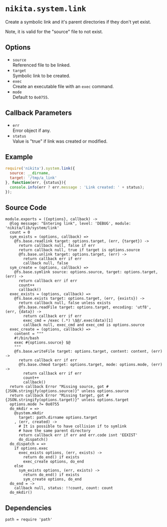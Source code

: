 
# `nikita.system.link`

Create a symbolic link and it's parent directories if they don't yet
exist.

Note, it is valid for the "source" file to not exist.

## Options

* `source`   
  Referenced file to be linked.   
* `target`   
  Symbolic link to be created.   
* `exec`   
  Create an executable file with an `exec` command.   
* `mode`   
  Default to `0o0755`.   

## Callback Parameters

* `err`   
  Error object if any.   
* `status`   
  Value is "true" if link was created or modified.   

## Example

```js
require('nikita').system.link({
  source: __dirname,
  target: '/tmp/a_link'
}, function(err, {status}){
  console.info(err ? err.message : 'Link created: ' + status);
});
```

## Source Code

    module.exports = ({options}, callback) ->
      @log message: "Entering link", level: 'DEBUG', module: 'nikita/lib/system/link'
      count = 0
      sym_exists = (options, callback) =>
        @fs.base.readlink target: options.target, (err, {target}) ->
          return callback null, false if err
          return callback null, true if target is options.source
          @fs.base.unlink target: options.target, (err) ->
            return callback err if err
            callback null, false
      sym_create = (options, callback) =>
        @fs.base.symlink source: options.source, target: options.target, (err) ->
          return callback err if err
          count++
          callback()
      exec_exists = (options, callback) =>
        @fs.base.exists target: options.target, (err, {exists}) ->
          return callback null, false unless exists
          @fs.base.readFile target: options.target, encoding: 'utf8', (err, {data}) ->
            return callback err if err
            exec_cmd = /exec (.*) \$@/.exec(data)[1]
            callback null, exec_cmd and exec_cmd is options.source
      exec_create = (options, callback) =>
        content = """
        #!/bin/bash
        exec #{options.source} $@
        """
        @fs.base.writeFile target: options.target, content: content, (err) ->
          return callback err if err
          @fs.base.chmod target: options.target, mode: options.mode, (err) ->
            return callback err if err
            count++
            callback()
      return callback Error "Missing source, got #{JSON.stringify(options.source)}" unless options.source
      return callback Error "Missing target, got #{JSON.stringify(options.target)}" unless options.target
      options.mode ?= 0o0755
      do_mkdir = =>
        @system.mkdir
          target: path.dirname options.target
        , (err, created) ->
          # It is possible to have collision if to symlink
          # have the same parent directory
          return callback err if err and err.code isnt 'EEXIST'
          do_dispatch()
      do_dispatch = =>
        if options.exec
          exec_exists options, (err, exists) ->
            return do_end() if exists
            exec_create options, do_end
        else
          sym_exists options, (err, exists) ->
            return do_end() if exists
            sym_create options, do_end
      do_end = ->
        callback null, status: !!count, count: count
      do_mkdir()

## Dependencies

    path = require 'path'
